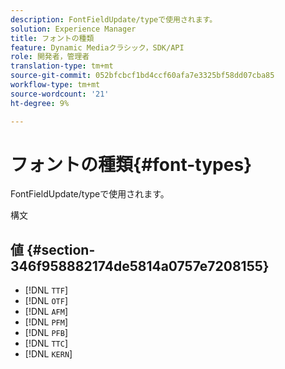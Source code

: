 ```yaml
---
description: FontFieldUpdate/typeで使用されます。
solution: Experience Manager
title: フォントの種類
feature: Dynamic Mediaクラシック，SDK/API
role: 開発者，管理者
translation-type: tm+mt
source-git-commit: 052bfcbcf1bd4ccf60afa7e3325bf58dd07cba85
workflow-type: tm+mt
source-wordcount: '21'
ht-degree: 9%

---
```



# フォントの種類{#font-types}

FontFieldUpdate/typeで使用されます。

構文

## 値 {#section-346f958882174de5814a0757e7208155}

* [!DNL `TTF`]
* [!DNL `OTF`]
* [!DNL `AFM`]
* [!DNL `PFM`]
* [!DNL `PFB`]
* [!DNL `TTC`]
* [!DNL `KERN`]


